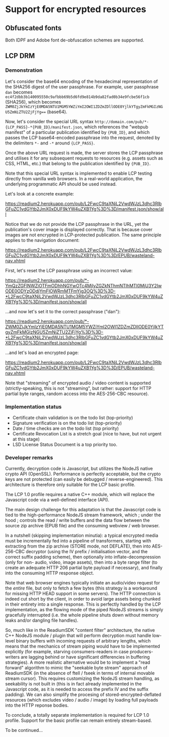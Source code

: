 # Support for encrypted resources

## Obfuscated fonts

Both IDPF and Adobe font de-obfuscation schemes are supported.

## LCP DRM

### Demonstration

Let's consider the base64 encoding of the hexadecimal representation of the SHA256 digest of the user passphrase. For example, user passphrase `dan` becomes `ec4f2dbb3b140095550c9afbbb69b5d6fd9e814b9da82fad0b34e9fcbe56f1cb` (SHA256), which becomes `ZWM0ZjJkYmIzYjE0MDA5NTU1MGM5YWZiYmI2OWI1ZDZmZDllODE0YjlkYTgyZmFkMGIzNGU5ZmNiZTU2ZjFjYg==` (base64).

Now, let's consider the special URL syntax `http://domain.com/pub/*-{LCP_PASS}-*{PUB_ID}/manifest.json`, which references the "webpub manifest" of a particular publication identified by `{PUB_ID}`, and which passes the LCP base64-encoded passphrase into the request, denoted by the delimiters `*-` and `-*` around `{LCP_PASS}`.

Once the above URL request is made, the server stores the LCP passphrase and utilises it for any subsequent requests to resources (e.g. assets such as CSS, HTML, etc.) that belong to the publication identified by `{PUB_ID}`.

Note that this special URL syntax is implemented to enable LCP testing directly from vanilla web browsers. In a real-world application, the underlying programmatic API should be used instead.

Let's look at a concrete example:

https://readium2.herokuapp.com/pub/L2FwcC9taXNjL2VwdWJzL3dhc3RlbGFuZC1vdGYtb2JmX0xDUF9kYW4uZXB1Yg%3D%3D/manifest.json/show/all

Notice that we do not provide the LCP passphrase in the URL, yet the publication's cover image is displayed correctly. That is because cover images are not encrypted in LCP-protected publication. The same principle applies to the navigation document:

https://readium2.herokuapp.com/pub/L2FwcC9taXNjL2VwdWJzL3dhc3RlbGFuZC1vdGYtb2JmX0xDUF9kYW4uZXB1Yg%3D%3D/EPUB/wasteland-nav.xhtml

First, let's reset the LCP passphrase using an incorrect value:

https://readium2.herokuapp.com/pub/*-YmQzZGFlNWZiOTFmODhhNGYwOTc4MjIyZGZkNThmNTlhMTI0MjU3Y2IwODE0ODYzODdjYmFlOWRmMTFmYjg3OQ%3D%3D-*L2FwcC9taXNjL2VwdWJzL3dhc3RlbGFuZC1vdGYtb2JmX0xDUF9kYW4uZXB1Yg%3D%3D/manifest.json/show/all

...and now let's set it to the correct passphrase ("dan"):

https://readium2.herokuapp.com/pub/*-ZWM0ZjJkYmIzYjE0MDA5NTU1MGM5YWZiYmI2OWI1ZDZmZDllODE0YjlkYTgyZmFkMGIzNGU5ZmNiZTU2ZjFjYg%3D%3D-*L2FwcC9taXNjL2VwdWJzL3dhc3RlbGFuZC1vdGYtb2JmX0xDUF9kYW4uZXB1Yg%3D%3D/manifest.json/show/all

...and let's load an encrypted page:

https://readium2.herokuapp.com/pub/L2FwcC9taXNjL2VwdWJzL3dhc3RlbGFuZC1vdGYtb2JmX0xDUF9kYW4uZXB1Yg%3D%3D/EPUB/wasteland-nav.xhtml

Note that "streaming" of encrypted audio / video content is supported (strictly-speaking, this is not "streaming", but rather: support for HTTP partial byte ranges, random access into the AES-256-CBC resource).

### Implementation status

* Certificate chain validation is on the todo list (top-priority)
* Signature verification is on the todo list (top-priority)
* Date / time checks are on the todo list (top priority)
* Certificate Revocation List is a stretch goal (nice to have, but not urgent at this stage)
* LSD License Status Document is a top priority too.

### Developer remarks

Currently, decryption code is Javascript, but utilizes the NodeJS native crypto API (OpenSSL). Performance is perfectly acceptable, but the crypto keys are not protected (can easily be debugged / reverse-engineered). This architecture is therefore only suitable for the LCP basic profile.

The LCP 1.0 profile requires a native C++ module, which will replace the Javascript code via a well-defined interface (API).

The main design challenge for this adaptation is that the Javascript code is tied to the high-performance NodeJS stream framework, which ; under the hood ; controls the read / write buffers and the data flow between the source zip archive (EPUB file) and the consuming webview / web browser.

In a nutshell (skipping implementation minutia): a typical encrypted media must be incrementally fed into a pipeline of transformers, starting with extracting from the zip archive (STORE mode, not DEFLATE), then into AES-256-CBC decryptor (using the IV prefix / initialisation vector, and the correct suffix padding scheme), then optionally into inflate-decompression (only for non- audio, video, image assets), then into a byte range filter (to create an adequate HTTP 206 partial byte payload if necessary), and finally into the consuming HTTP response object.

Note that web browser engines typically initiate an audio/video request for the *entire* file, but only to fetch a few bytes (this strategy is a workaround for missing HTTP HEAD support in some servers). The HTTP connection is indeed cut short by the client, in order to avoid large assets being chunked in their entirety into a single response. This is perfectly handled by the LCP implementation, as the flowing mode of the piped NodeJS streams is simply gracefully interrupted (i.e. the whole pipeline shuts down without memory leaks and/or dangling file handles).

So, much like in the ReadiumSDK "content filter" architecture, the native C++ NodeJS module / plugin that will perform decryption must handle low-level binary buffers with incoming requests of arbitrary lengths, which means that the mechanics of stream piping would have to be implemented explicitly (for example, starving consumers-readers in case producers-writers are lagging behind or have significant differencies in buffering strategies). A more realistic alternative would be to implement a "read forward" algorithm to mimic the "seekable byte stream" approach of ReadiumSDK (in the absence of ftell / fseek in terms of internal movable stream cursor). This requires customizing the NodeJS stream handling, as seekability is not built in (this is in fact already implemented in the Javascript code, as it is needed to access the prefix IV and the suffix padding). We can also simplify the procesing of stored-encrypted-deflated resources (which excludes video / audio / image) by loading full payloads into the HTTP reponse bodies.

To conclude, a totally separate implementation is required for LCP 1.0 profile. Support for the basic profile can remain entirely stream-based.

To be continued...